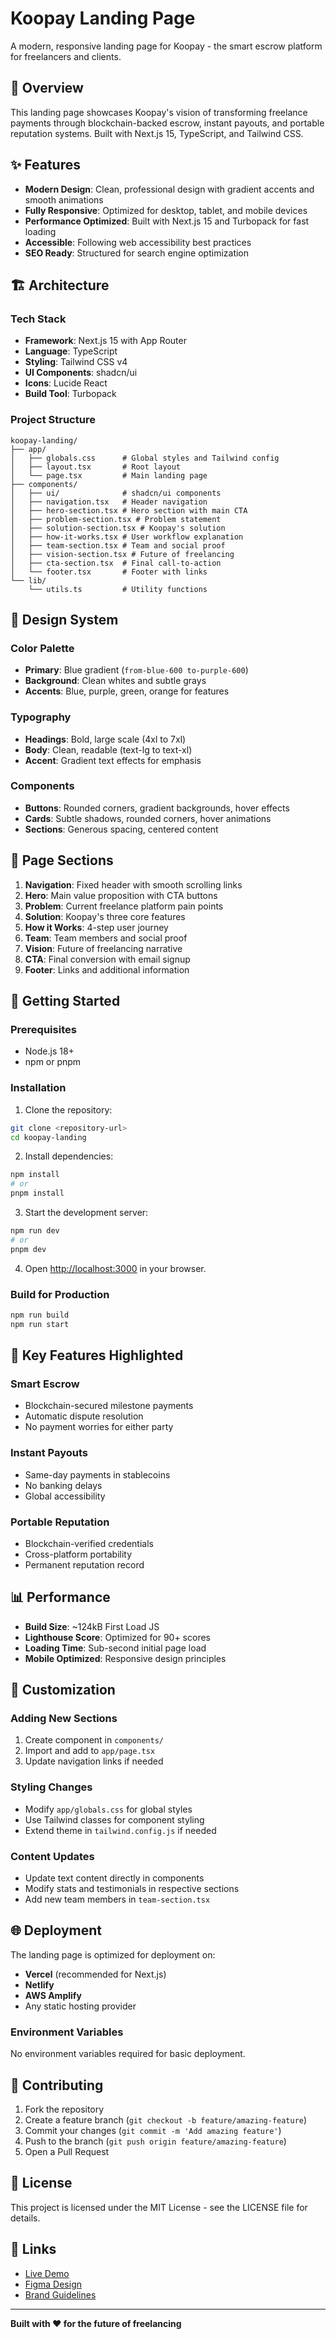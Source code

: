 # Koopay Landing Page

A modern, responsive landing page for Koopay - the smart escrow platform for freelancers and clients.

## 🚀 Overview

This landing page showcases Koopay's vision of transforming freelance payments through blockchain-backed escrow, instant payouts, and portable reputation systems. Built with Next.js 15, TypeScript, and Tailwind CSS.

## ✨ Features

- **Modern Design**: Clean, professional design with gradient accents and smooth animations
- **Fully Responsive**: Optimized for desktop, tablet, and mobile devices
- **Performance Optimized**: Built with Next.js 15 and Turbopack for fast loading
- **Accessible**: Following web accessibility best practices
- **SEO Ready**: Structured for search engine optimization

## 🏗️ Architecture

### Tech Stack
- **Framework**: Next.js 15 with App Router
- **Language**: TypeScript
- **Styling**: Tailwind CSS v4
- **UI Components**: shadcn/ui
- **Icons**: Lucide React
- **Build Tool**: Turbopack

### Project Structure
```
koopay-landing/
├── app/
│   ├── globals.css      # Global styles and Tailwind config
│   ├── layout.tsx       # Root layout
│   └── page.tsx         # Main landing page
├── components/
│   ├── ui/              # shadcn/ui components
│   ├── navigation.tsx   # Header navigation
│   ├── hero-section.tsx # Hero section with main CTA
│   ├── problem-section.tsx # Problem statement
│   ├── solution-section.tsx # Koopay's solution
│   ├── how-it-works.tsx # User workflow explanation
│   ├── team-section.tsx # Team and social proof
│   ├── vision-section.tsx # Future of freelancing
│   ├── cta-section.tsx  # Final call-to-action
│   └── footer.tsx       # Footer with links
└── lib/
    └── utils.ts         # Utility functions
```

## 🎨 Design System

### Color Palette
- **Primary**: Blue gradient (`from-blue-600 to-purple-600`)
- **Background**: Clean whites and subtle grays
- **Accents**: Blue, purple, green, orange for features

### Typography
- **Headings**: Bold, large scale (4xl to 7xl)
- **Body**: Clean, readable (text-lg to text-xl)
- **Accent**: Gradient text effects for emphasis

### Components
- **Buttons**: Rounded corners, gradient backgrounds, hover effects
- **Cards**: Subtle shadows, rounded corners, hover animations
- **Sections**: Generous spacing, centered content

## 📄 Page Sections

1. **Navigation**: Fixed header with smooth scrolling links
2. **Hero**: Main value proposition with CTA buttons
3. **Problem**: Current freelance platform pain points
4. **Solution**: Koopay's three core features
5. **How it Works**: 4-step user journey
6. **Team**: Team members and social proof
7. **Vision**: Future of freelancing narrative
8. **CTA**: Final conversion with email signup
9. **Footer**: Links and additional information

## 🚀 Getting Started

### Prerequisites
- Node.js 18+ 
- npm or pnpm

### Installation

1. Clone the repository:
```bash
git clone <repository-url>
cd koopay-landing
```

2. Install dependencies:
```bash
npm install
# or
pnpm install
```

3. Start the development server:
```bash
npm run dev
# or
pnpm dev
```

4. Open [http://localhost:3000](http://localhost:3000) in your browser.

### Build for Production

```bash
npm run build
npm run start
```

## 🎯 Key Features Highlighted

### Smart Escrow
- Blockchain-secured milestone payments
- Automatic dispute resolution
- No payment worries for either party

### Instant Payouts
- Same-day payments in stablecoins
- No banking delays
- Global accessibility

### Portable Reputation
- Blockchain-verified credentials
- Cross-platform portability
- Permanent reputation record

## 📊 Performance

- **Build Size**: ~124kB First Load JS
- **Lighthouse Score**: Optimized for 90+ scores
- **Loading Time**: Sub-second initial page load
- **Mobile Optimized**: Responsive design principles

## 🔧 Customization

### Adding New Sections
1. Create component in `components/`
2. Import and add to `app/page.tsx`
3. Update navigation links if needed

### Styling Changes
- Modify `app/globals.css` for global styles
- Use Tailwind classes for component styling
- Extend theme in `tailwind.config.js` if needed

### Content Updates
- Update text content directly in components
- Modify stats and testimonials in respective sections
- Add new team members in `team-section.tsx`

## 🌐 Deployment

The landing page is optimized for deployment on:
- **Vercel** (recommended for Next.js)
- **Netlify**
- **AWS Amplify**
- Any static hosting provider

### Environment Variables
No environment variables required for basic deployment.

## 🤝 Contributing

1. Fork the repository
2. Create a feature branch (`git checkout -b feature/amazing-feature`)
3. Commit your changes (`git commit -m 'Add amazing feature'`)
4. Push to the branch (`git push origin feature/amazing-feature`)
5. Open a Pull Request

## 📝 License

This project is licensed under the MIT License - see the LICENSE file for details.

## 🔗 Links

- [Live Demo](https://koopay-landing.vercel.app)
- [Figma Design](https://figma.com/koopay-design)
- [Brand Guidelines](https://brand.koopay.com)

---

**Built with ❤️ for the future of freelancing**
